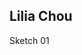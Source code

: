 ## Lilia Chou </br>

Sketch 01
<script src="//cdnjs.cloudflare.com/ajax/libs/p5.js/0.5.8/p5.js"></script> <script src="lilia-1.js"></script>


